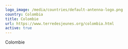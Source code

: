 ```yaml
---
logo_image: /media/countries/default-antenna-logo.png
country: Colombia
title: Colombie
url: https://www.terredesjeunes.org/colombia.html
active: true
---
```

Colombie